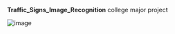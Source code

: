 **Traffic_Signs_Image_Recognition**
college major project

![image](https://github.com/BharateshLabhagond/Traffic_Signs_Image_Recognition/assets/113123985/7533e44f-481e-4916-9b8b-79a1c5b0c36d)
